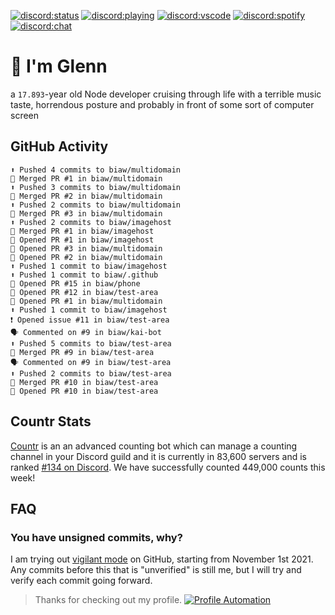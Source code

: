 [![discord:status](https://dev.discordprofiles.me/badge/status/110090225929191424?style=flat-square)](https://discord.com/users/110090225929191424)
[![discord:playing](https://dev.discordprofiles.me/badge/playing/110090225929191424?style=flat-square)](https://discord.com/users/110090225929191424)
[![discord:vscode](https://dev.discordprofiles.me/badge/vscode/110090225929191424?style=flat-square)](https://discord.com/users/110090225929191424)
[![discord:spotify](https://dev.discordprofiles.me/badge/spotify/110090225929191424?style=flat-square)](https://dev.discordprofiles.me/openspotify/110090225929191424)
[![discord:chat](https://img.shields.io/discord/449576301997588490?style=flat-square)](https://discord.gg/Ccj5bjb)

# 👋 I'm Glenn

a `17.893`-year old Node developer cruising through life with a terrible music taste, horrendous posture and probably in front of some sort of computer screen

## GitHub Activity

```
⬆️ Pushed 4 commits to biaw/multidomain
🎉 Merged PR #1 in biaw/multidomain
⬆️ Pushed 3 commits to biaw/multidomain
🎉 Merged PR #2 in biaw/multidomain
⬆️ Pushed 2 commits to biaw/multidomain
🎉 Merged PR #3 in biaw/multidomain
⬆️ Pushed 2 commits to biaw/imagehost
🎉 Merged PR #1 in biaw/imagehost
💪 Opened PR #1 in biaw/imagehost
💪 Opened PR #3 in biaw/multidomain
💪 Opened PR #2 in biaw/multidomain
⬆️ Pushed 1 commit to biaw/imagehost
⬆️ Pushed 1 commit to biaw/.github
💪 Opened PR #15 in biaw/phone
💪 Opened PR #12 in biaw/test-area
💪 Opened PR #1 in biaw/multidomain
⬆️ Pushed 1 commit to biaw/imagehost
❗️ Opened issue #11 in biaw/test-area
🗣 Commented on #9 in biaw/kai-bot
⬆️ Pushed 5 commits to biaw/test-area
🎉 Merged PR #9 in biaw/test-area
🗣 Commented on #9 in biaw/test-area
⬆️ Pushed 2 commits to biaw/test-area
🎉 Merged PR #10 in biaw/test-area
💪 Opened PR #10 in biaw/test-area
```

## Countr Stats

[Countr](https://countr.xyz/) is an an advanced counting bot which can manage a counting channel in your Discord guild and it is currently in 83,600 servers and is ranked [#134 on Discord](https://dblstatistics.com/bot/467377486141980682). We have successfully counted 449,000 counts this week!

## FAQ

### You have unsigned commits, why?

I am trying out [vigilant mode](https://docs.github.com/github/authenticating-to-github/displaying-verification-statuses-for-all-of-your-commits) on GitHub, starting from November 1st 2021. Any commits before this that is "unverified" is still me, but I will try and verify each commit going forward.

> Thanks for checking out my profile. [![Profile Automation](https://img.shields.io/github/workflow/status/promise/promise/README%20Update?label=automation)](https://github.com/promise/promise/actions/workflows/README.yml)